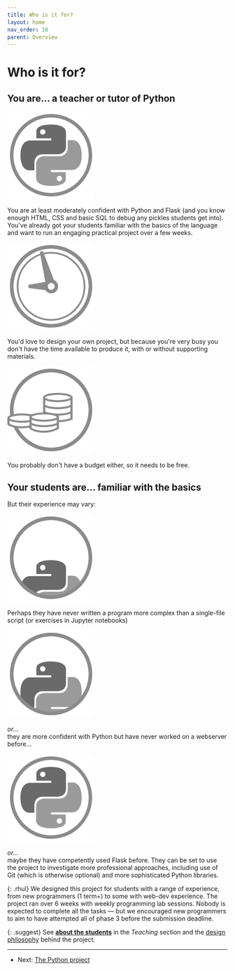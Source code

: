 ```yaml
---
title: Who is it for?
layout: home
nav_order: 10
parent: Overview
---
```


# Who is it for?

<div class="two-cols">
  <div class="callout callout-1">
    <h2 id="you-are">
      You are...
      a teacher or tutor of Python
    </h2>
    <div class="item-card">
      <img class="decal" src="/docs/img/overview-python-max.png" />
      <p>
        You are at least moderately confident with Python and Flask (and you
        know enough HTML, CSS and basic SQL to debug any pickles students get
        into). You've already got your students familiar with the basics of the
        language and want to run an engaging practical project over a few weeks.
      </p>
    </div>
    <div class="item-card">
      <img class="decal" src="/docs/img/overview-time.png" />
      <p>
        You'd love to design your own project, but because you're very busy you
        don't have the time available to produce it, with or without supporting
        materials.
      </p>
    </div>
    <div class="item-card">
      <img class="decal" src="/docs/img/overview-coins.png" />
      <p>
        You probably don't have a budget either, so it needs to be free.
      </p>
    </div>
  </div>
  <div class="callout callout-2">
    <h2 id="your-students-are">
      Your students are...
      familiar with the basics
    </h2>
    <p>
      But their experience may vary:
    </p>
    <div class="item-card">
      <img class="decal" src="/docs/img/overview-python-min.png" />
      <p>        
        Perhaps they have never written a program more complex than a
        single-file script (or exercises in Jupyter notebooks)
      </p>
    </div>
    <div class="item-card">
      <img class="decal" src="/docs/img/overview-python-mid.png" />
      <p>
        <em>or...</em><br>
        they are more confident with Python but have never worked on a
        webserver before...
      </p>
    </div>
    <div class="item-card">
      <img class="decal" src="/docs/img/overview-python-max.png" />
      <p>
        <em>or...</em><br>
        maybe they have competently used Flask before. They can be set to use
        the project to investigate more professional approaches, including use
        of Git (which is otherwise optional) and more sophisticated Python
        libraries.
      </p>
    </div>
  </div>
</div>

{: .rhul}
We designed this project for students with a range of experience, from new
programmers (1 term+) to some with web-dev experience. The project ran over 6
weeks with weekly programming lab sessions. Nobody is expected to complete all
the tasks — but we encouraged new programmers to aim to have attempted all of
phase 3 before the submission deadline.

{: .suggest}
See **[about the students](../teaching/students)** in the _Teaching_ section
and the [design philosophy](../about/design) behind the project.

---

* Next: [The Python project](python-project)

